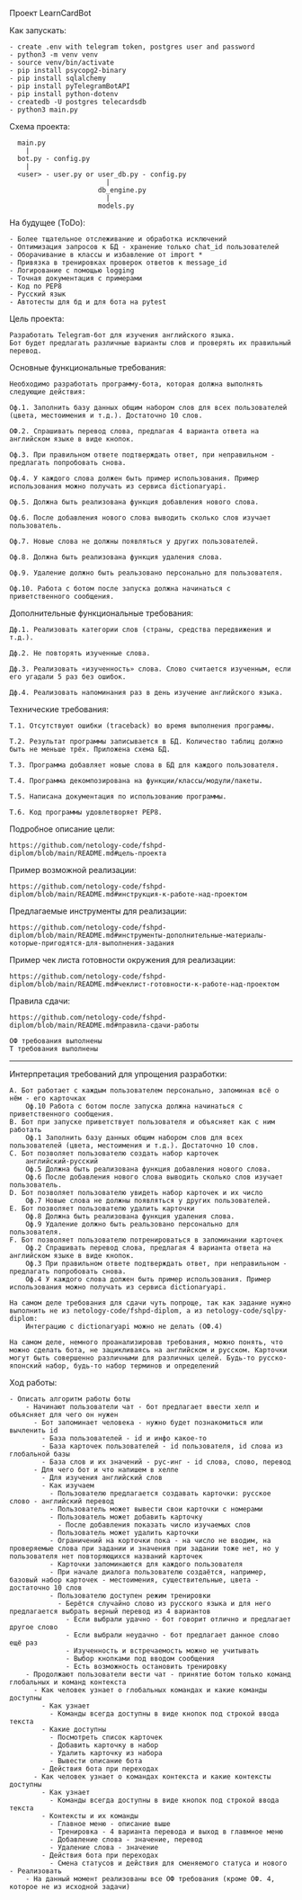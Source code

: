 Проект LearnCardBot

Как запускать:

    - create .env with telegram token, postgres user and password
    - python3 -m venv venv
    - source venv/bin/activate
    - pip install psycopg2-binary
    - pip install sqlalchemy
    - pip install pyTelegramBotAPI
    - pip install python-dotenv
    - createdb -U postgres telecardsdb
    - python3 main.py

Схема проекта:

      main.py  
        |  
      bot.py - config.py  
        |  
      <user> - user.py or user_db.py - config.py  
                            |  
                          db_engine.py  
                            |  
                          models.py  

На будущее (ToDo):

    - Более тщательное отслеживание и обработка исключений
    - Оптимизация запросов к БД - хранение только chat_id пользователей
    - Оборачивание в классы и избавление от import *
    - Привязка в тренировках проверок ответов к message_id
    - Логирование с помощью logging
    - Точная документация с примерами
    - Код по PEP8
    - Русский язык
    - Автотесты для бд и для бота на pytest

Цель проекта:

    Разработать Telegram-бот для изучения английского языка.
    Бот будет предлагать различные варианты слов и проверять их правильный перевод.

Основные функциональные требования:

    Необходимо разработать программу-бота, которая должна выполнять следующие действия:

    Оф.1. Заполнить базу данных общим набором слов для всех пользователей (цвета, местоимения и т.д.). Достаточно 10 слов.

    ОФ.2. Спрашивать перевод слова, предлагая 4 варианта ответа на английском языке в виде кнопок.

    Оф.3. При правильном ответе подтверждать ответ, при неправильном - предлагать попробовать снова.

    Оф.4. У каждого слова должен быть пример использования. Пример использования можно получать из сервиса dictionaryapi.

    Оф.5. Должна быть реализована функция добавления нового слова.

    Оф.6. После добавления нового слова выводить сколько слов изучает пользователь.

    Оф.7. Новые слова не должны появляться у других пользователей.

    Оф.8. Должна быть реализована функция удаления слова.

    Оф.9. Удаление должно быть реальзовано персонально для пользователя.

    Оф.10. Работа с ботом после запуска должна начинаться с приветственного сообщения.

Дополнительные функциональные требования:

    Дф.1. Реализовать категории слов (страны, средства передвижения и т.д.).

    Дф.2. Не повторять изученные слова.

    Дф.3. Реализовать «изученность» слова. Слово считается изученным, если его угадали 5 раз без ошибок.

    Дф.4. Реализовать напоминания раз в день изучение английского языка.


Технические требования:

    Т.1. Отсутствуют ошибки (traceback) во время выполнения программы.
    
    Т.2. Результат программы записывается в БД. Количество таблиц должно быть не меньше трёх. Приложена схема БД.
    
    Т.3. Программа добавляет новые слова в БД для каждого пользователя.
    
    Т.4. Программа декомпозирована на функции/классы/модули/пакеты.
    
    Т.5. Написана документация по использованию программы.
    
    Т.6. Код программы удовлетворяет PEP8.

Подробное описание цели:
    
    https://github.com/netology-code/fshpd-diplom/blob/main/README.md#цель-проекта

Пример возможной реализации:
    
    https://github.com/netology-code/fshpd-diplom/blob/main/README.md#инструкция-к-работе-над-проектом
    
Предлагаемые инструменты для реализации:
    
    https://github.com/netology-code/fshpd-diplom/blob/main/README.md#инструменты-дополнительные-материалы-которые-пригодятся-для-выполнения-задания

Пример чек листа готовности окружения для реализации:
    
    https://github.com/netology-code/fshpd-diplom/blob/main/README.md#чеклист-готовности-к-работе-над-проектом

Правила сдачи:

    https://github.com/netology-code/fshpd-diplom/blob/main/README.md#правила-сдачи-работы

    ОФ требования выполнены
    Т требования выполнены
-------------------------------------------------------------------------------------------
Интерпретация требований для упрощения разработки:

    A. Бот работает с каждым пользователем персонально, запоминая всё о нём - его карточках
        Oф.10 Работа с ботом после запуска должна начинаться с приветственного сообщения.
    B. Бот при запуске приветствует пользователя и объясняет как с ним работать
        Оф.1 Заполнить базу данных общим набором слов для всех пользователей (цвета, местоимения и т.д.). Достаточно 10 слов.
    C. Бот позволяет пользователю создать набор карточек
        английский-русский
        Оф.5 Должна быть реализована функция добавления нового слова.
        Оф.6 После добавления нового слова выводить сколько слов изучает пользователь.
    D. Бот позволяет пользователю увидеть набор карточек и их число
        Оф.7 Новые слова не должны появляться у других пользователей.
    E. Бот позволяет пользователю удалить карточки
        Оф.8 Должна быть реализована функция удаления слова.
        Оф.9 Удаление должно быть реальзовано персонально для пользователя.
    F. Бот позволяет пользователю потренироваться в запоминании карточек
        Оф.2 Спрашивать перевод слова, предлагая 4 варианта ответа на английском языке в виде кнопок.
        Оф.3 При правильном ответе подтверждать ответ, при неправильном - предлагать попробовать снова.
        Оф.4 У каждого слова должен быть пример использования. Пример использования можно получать из сервиса dictionaryapi.

    На самом деле требования для сдачи чуть попроще, так как задание нужно выполнить не из netology-code/fshpd-diplom, а из netology-code/sqlpy-diplom:
        Интеграцию с dictionaryapi можно не делать (ОФ.4)

    На самом деле, немного проанализировав требования, можно понять, что можно сделать бота, не зацикливаясь на английском и русском. Карточки могут быть совершенно различными для различных целей. Будь-то русско-японский набор, будь-то набор терминов и определений

Ход работы:

    - Описать алгоритм работы боты
        - Начинают пользователи чат - бот предлагает ввести хелп и объясняет для чего он нужен
          - Бот запоминает человека - нужно будет познакомиться или вычленить id
            - База пользователей - id и инфо какое-то
            - База карточек пользователей - id пользователя, id слова из глобальной базы
            - База слов и их значений - рус-инг - id слова, слово, перевод
          - Для чего бот и что напишем в хелпе
            - Для изучения английский слов
            - Как изучаем
              - Пользователю предлагается создавать карточки: русское слово - английский перевод
              - Пользователь может вывести свои карточки с номерами
              - Пользователь может добавить карточку
                - После добавления показать число изучаемых слов
              - Пользователь может удалить карточки
              - Ограничений на корточки пока - на число не вводим, на проверяемые слова при задании и значения при задании тоже нет, но у пользователя нет повторяющихся названий карточек
              - Карточки запоминаются для каждого пользователя
              - При начале диалога пользователю создаётся, например, базовый набор карточек - местоимения, существительные, цвета - достаточно 10 слов
              - Пользователю доступен режим тренировки
                - Берётся случайно слово из русского языка и для него предлагается выбрать верный перевод из 4 вариантов
                  - Если выбрали удачно - бот говорит отлично и предлагает другое слово
                  - Если выбрали неудачно - бот предлагает данное слово ещё раз
                  - Изученность и встречаемость можно не учитывать
                  - Выбор кнопками под вводом сообщения
                  - Есть возможность остановить тренировку
        - Продолжают пользователи вести чат - принятие ботом только команд глобальных и команд контекста
          - Как человек узнает о глобальных командах и какие команды доступны
            - Как узнает
              - Команды всегда доступны в виде кнопок под строкой ввода текста
            - Какие доступны
              - Посмотреть список карточек
              - Добавить карточку в набор
              - Удалить карточку из набора
              - Вывести описание бота
            - Действия бота при переходах
          - Как человек узнает о командах контекста и какие контексты доступны
            - Как узнает
              - Команды всегда доступны в виде кнопок под строкой ввода текста
            - Контексты и их команды
              - Главное меню - описание выше
              - Тренировка - 4 варианта перевода и выход в главмное меню
              - Добавление слова - значение, перевод
              - Удаление слова - значение
            - Действия бота при переходах
              - Смена статусов и действия для сменяемого статуса и нового
    - Реализовать
        - На данный момент реализованы все ОФ требования (кроме ОФ. 4, которое не из исходной задачи)
